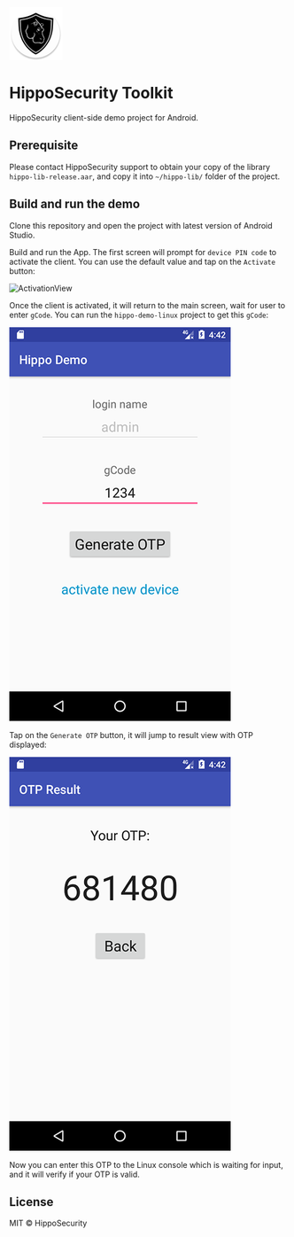 ![HippoSecurity](media/logo_round.png)

# HippoSecurity Toolkit

HippoSecurity client-side demo project for Android.

## Prerequisite

Please contact HippoSecurity support to obtain your copy of the library  `hippo-lib-release.aar`, and copy it into `~/hippo-lib/` folder of the project.

## Build and run the demo

Clone this repository and open the project with latest version of Android Studio.

Build and run the App. The first screen will prompt for `device PIN code` to activate the client. You can use the default value and tap on the `Activate` button:

![ActivationView](media/activation_view.pg)

Once the client is activated, it will return to the main screen, wait for user to enter `gCode`. You can run the `hippo-demo-linux` project to get this `gCode`:

![InputView](media/input_view.png)

Tap on the `Generate OTP` button, it will jump to result view with OTP displayed:

![ResultView](media/result_view.png)

Now you can enter this OTP to the Linux console which is waiting for input, and it will verify if your OTP is valid.

## License

MIT © HippoSecurity
